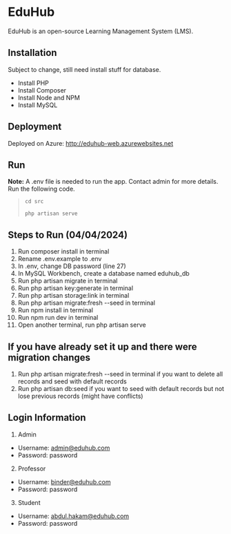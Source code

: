 # EduHub

EduHub is an open-source Learning Management System (LMS).

## Installation
Subject to change, still need install stuff for database.
- Install PHP
- Install Composer
- Install Node and NPM
- Install MySQL

## Deployment
Deployed on Azure: http://eduhub-web.azurewebsites.net

## Run
**Note:** A .env file is needed to run the app. Contact admin for more details.<br>
Run the following code.

> ```
> cd src
> ```
> ```
> php artisan serve
> ```

## Steps to Run (04/04/2024)
1. Run composer install in terminal
2. Rename .env.example to .env
3. In .env, change DB password (line 27)
4. In MySQL Workbench, create a database named eduhub_db
5. Run php artisan migrate in terminal
6. Run php artisan key:generate in terminal
7. Run php artisan storage:link in terminal
8. Run php artisan migrate:fresh --seed in terminal
9. Run npm install in terminal
10. Run npm run dev in terminal
11. Open another terminal, run php artisan serve

## If you have already set it up and there were migration changes
1. Run php artisan migrate:fresh --seed in terminal if you want to delete all records and seed with default records
2. Run php artisan db:seed if you want to seed with default records but not lose previous records (might have conflicts)

## Login Information
1. Admin
- Username: admin@eduhub.com
- Password: password
2. Professor
- Username: binder@eduhub.com
- Password: password
3. Student
- Username: abdul.hakam@eduhub.com
- Password: password